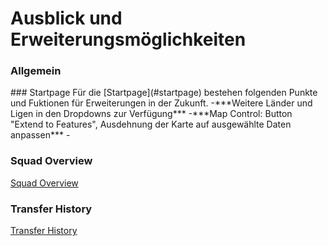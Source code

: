 # Ausblick und Erweiterungsmöglichkeiten
<a id="top"></a>

### Allgemein
<div id="allgemein"></div>
### Startpage
Für die [Startpage](#startpage) bestehen folgenden Punkte und Fuktionen für Erweiterungen in der Zukunft.
  -***Weitere Länder und Ligen in den Dropdowns zur Verfügung***
  -***Map Control: Button "Extend to Features", Ausdehnung der Karte auf ausgewählte Daten anpassen***
  -

### Squad Overview
<div id="squad-overview"></div>

[Squad Overview](#squad-overview)

### Transfer History
<div id="transfer-history"></div>

[Transfer History](#transfer-history)
